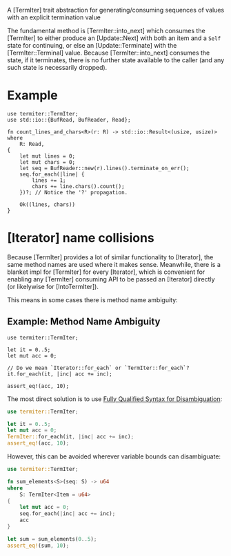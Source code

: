 A [TermIter] trait abstraction for generating/consuming sequences of values with an explicit termination value

The fundamental method is [TermIter::into_next] which consumes the [TermIter] to either produce an [Update::Next] with both an item and a `Self` state for continuing, or else an [Update::Terminate] with the [TermIter::Terminal] value. Because [TermIter::into_next] consumes the state, if it terminates, there is no further state available to the caller (and any such state is necessarily dropped).

# Example

```
use termiter::TermIter;
use std::io::{BufRead, BufReader, Read};

fn count_lines_and_chars<R>(r: R) -> std::io::Result<(usize, usize)>
where
    R: Read,
{
    let mut lines = 0;
    let mut chars = 0;
    let seq = BufReader::new(r).lines().terminate_on_err();
    seq.for_each(|line| {
        lines += 1;
        chars += line.chars().count();
    })?; // Notice the '?' propagation.

    Ok((lines, chars))
}
```

# [Iterator] name collisions

Because [TermIter] provides a lot of similar functionality to [Iterator], the same method names are used where it makes sense. Meanwhile, there is a blanket impl for [TermIter] for every [Iterator], which is convenient for enabling any [TermIter] consuming API to be passed an [Iterator] directly (or likelywise for [IntoTermIter]).

This means in some cases there is method name ambiguity:

## Example: Method Name Ambiguity
```rust,compile_fail
use termiter::TermIter;

let it = 0..5;
let mut acc = 0;

// Do we mean `Iterator::for_each` or `TermIter::for_each`?
it.for_each(it, |inc| acc += inc);

assert_eq!(acc, 10);
```

The most direct solution is to use [Fully Qualified Syntax for Disambiguation](https://doc.rust-lang.org/book/ch19-03-advanced-traits.html#fully-qualified-syntax-for-disambiguation-calling-methods-with-the-same-name):

```rust
use termiter::TermIter;

let it = 0..5;
let mut acc = 0;
TermIter::for_each(it, |inc| acc += inc);
assert_eq!(acc, 10);
```

However, this can be avoided wherever variable bounds can disambiguate:

```rust
use termiter::TermIter;

fn sum_elements<S>(seq: S) -> u64
where
    S: TermIter<Item = u64>
{
    let mut acc = 0;
    seq.for_each(|inc| acc += inc);
    acc
}

let sum = sum_elements(0..5);
assert_eq!(sum, 10);
```

